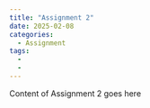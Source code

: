```yaml
---
title: "Assignment 2"
date: 2025-02-08
categories: 
  - Assignment
tags:
  - 
  - 
---
```


Content of Assignment 2 goes here
